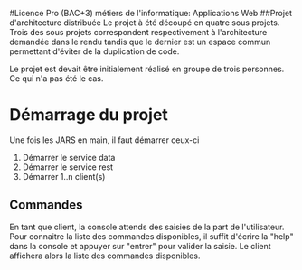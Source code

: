 #Licence Pro (BAC+3) métiers de l'informatique: Applications Web
##Projet d'architecture distribuée
Le projet à été découpé en quatre sous projets. Trois des sous projets correspondent respectivement à l'architecture demandée dans le rendu tandis que le dernier est un espace commun permettant d'éviter de la duplication de code.

Le projet est devait être initialement réalisé en groupe de trois personnes. Ce qui n'a pas été le cas.

# Démarrage du projet
Une fois les JARS en main, il faut démarrer ceux-ci
1) Démarrer le service data
2) Démarrer le service rest
3) Démarrer 1..n client(s)

## Commandes
En tant que client, la console attends des saisies de la part de l'utilisateur. Pour connaitre la liste des commandes disponibles, il suffit d'écrire la "help" dans la console et appuyer sur "entrer" pour valider la saisie. Le client affichera alors la liste des commandes disponibles.
